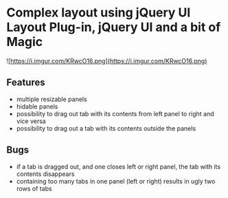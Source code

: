 Complex layout using jQuery UI Layout Plug-in, jQuery UI and a bit of Magic
===========================================================================

![https://i.imgur.com/KRwcO16.png](https://i.imgur.com/KRwcO16.png)

Features
--------

* multiple resizable panels
* hidable panels
* possibility to drag out tab with its contents from left panel to right and vice versa
* possibility to drag out a tab with its contents outside the panels 

Bugs
----

* if a tab is dragged out, and one closes left or right panel, the tab with its contents disappears
* containing too many tabs in one panel (left or right) results in ugly two rows of tabs
